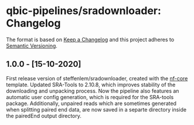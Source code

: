 # qbic-pipelines/sradownloader: Changelog

The format is based on [Keep a Changelog](http://keepachangelog.com/en/1.0.0/)
and this project adheres to [Semantic Versioning](http://semver.org/spec/v2.0.0.html).

## 1.0.0 - [15-10-2020]

First release version of steffenlem/sradownloader, created with the [nf-core](http://nf-co.re/) template.
Updated SRA-Tools to 2.10.8, which improves stability of the downloading and unpacking process. Now the pipeline also features an automatic user config generation, which is required for the SRA-tools package. Additionally, unpaired reads which are sometimes generated when splitting paired end data, are now saved in a separte directory inside the pairedEnd output directory.
